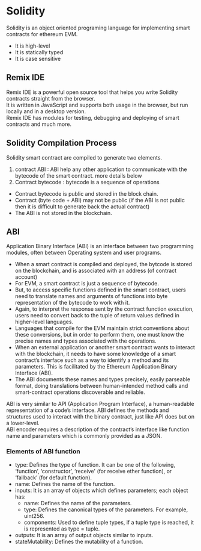 # Solidity
Solidity is an object oriented programing language for implementing smart contracts for ethereum EVM.

- It is high-level
- It is statically typed
- It is case sensitive

## Remix IDE
Remix IDE is a powerful open source tool that helps you write Solidity contracts straight from the browser.\
It is written in JavaScript and supports both usage in the browser, but run locally and in a desktop version.\
Remix IDE has modules for testing, debugging and deploying of smart contracts and much more.

## Solidity Compilation Process
Solidity smart contract are compiled to generate two elements.
1. contract ABI : ABI help any other application to communicate with the bytecode of the smart contract. more details below
2. Contract bytecode : bytecode is a sequence of operations

- Contract bytecode is public and stored in the block chain.
- Contract (byte code + ABI) may not be public (if the ABI is not public then it is difficult to generate back the actual contract)
- The ABI is not stored in the blockchain.

## ABI
Application Binary Interface (ABI) is an interface between two programming modules, often between Operating system and user programs.
- When a smart contract is compiled and deployed, the bytcode is stored on the blockchain, and is associated with an address (of contract account)
- For EVM, a smart contract is just a sequence of bytecode.
- But, to access specific functions defined in the smart contract, users need to translate names and arguments of functions into byte representation of the bytecode to work with it.
- Again, to interpret the response sent by the contract function execution, users need to convert back to the tuple of return values defined in higher-level languages.
- Languages that compile for the EVM maintain strict conventions about these conversions, but in order to perform them, one must know the precise names and types associated with the operations.
- When an external application or another smart contract wants to interact with the blockchain, it needs to have some knowledge of a smart contract’s interface such as a way to identify a method and its parameters. This is facilitated by the Ethereum Application Binary Interface (ABI). 
- The ABI documents these names and types precisely, easily parseable format, doing translations between human-intended method calls and smart-contract operations discoverable and reliable.


ABI is very similar to API (Application Program Interface), a human-readable representation of a code’s interface. ABI defines the methods and structures used to interact with the binary contract, just like API does but on a lower-level.\
ABI encoder requires a description of the contract’s interface like function name and parameters which is commonly provided as a JSON.

### Elements of ABI function
- type: Defines the type of function. It can be one of the following, ‘function’, ‘constructor’, ‘receive' (for receive ether function), or ‘fallback’ (for default function).
- name: Defines the name of the function.
- inputs: It is an array of objects which defines parameters; each object has:
    - name: Defines the name of the parameters.
    - type: Defines the canonical types of the parameters. For example, uint256.
    - components: Used to define tuple types, if a tuple type is reached, it is represented as type = tuple.
- outputs: It is an array of output objects similar to inputs.
- stateMutability: Defines the mutability of a function.
